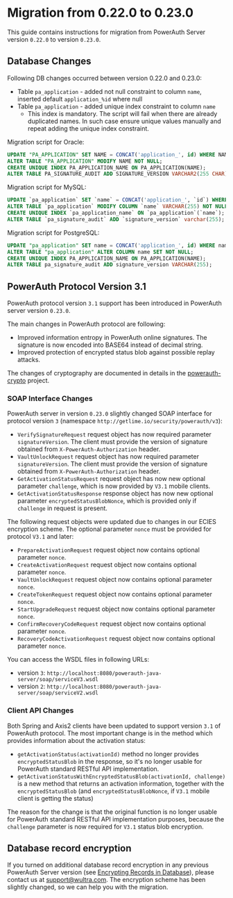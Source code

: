 # Migration from 0.22.0 to 0.23.0

This guide contains instructions for migration from PowerAuth Server version `0.22.0` to version `0.23.0`.

## Database Changes

Following DB changes occurred between version 0.22.0 and 0.23.0:
- Table `pa_application` - added not null constraint to column `name`, inserted default `application_%id` where null
- Table `pa_application` - added unique index constraint to column `name`
  - This index is mandatory. The script will fail when there are already duplicated names. In such case ensure unique
  values manually and repeat adding the unique index constraint.

Migration script for Oracle:
```sql
UPDATE "PA_APPLICATION" SET NAME = CONCAT('application_', id) WHERE NAME IS NULL;
ALTER TABLE "PA_APPLICATION" MODIFY NAME NOT NULL;
CREATE UNIQUE INDEX PA_APPLICATION_NAME ON PA_APPLICATION(NAME);
ALTER TABLE PA_SIGNATURE_AUDIT ADD SIGNATURE_VERSION VARCHAR2(255 CHAR);
```

Migration script for MySQL:
```sql
UPDATE `pa_application` SET `name` = CONCAT('application_', `id`) WHERE `name` IS NULL;
ALTER TABLE `pa_application` MODIFY COLUMN `name` VARCHAR(255) NOT NULL;
CREATE UNIQUE INDEX `pa_application_name` ON `pa_application`(`name`);
ALTER TABLE `pa_signature_audit` ADD `signature_version` varchar(255);
```

Migration script for PostgreSQL:
```sql
UPDATE "pa_application" SET name = CONCAT('application_', id) WHERE name IS NULL;
ALTER TABLE "pa_application" ALTER COLUMN name SET NOT NULL;
CREATE UNIQUE INDEX PA_APPLICATION_NAME ON PA_APPLICATION(NAME);
ALTER TABLE pa_signature_audit ADD signature_version VARCHAR(255);
```

## PowerAuth Protocol Version 3.1

PowerAuth protocol version `3.1` support has been introduced in PowerAuth server version `0.23.0`. 

The main changes in PowerAuth protocol are following:
- Improved information entropy in PowerAuth online signatures. The signature is now encoded into BASE64 instead of decimal string.
- Improved protection of encrypted status blob against possible replay attacks. 

The changes of cryptography are documented in details in the [powerauth-crypto](https://github.com/wultra/powerauth-crypto) project. 

### SOAP Interface Changes

PowerAuth server in version `0.23.0` slightly changed SOAP interface for protocol version `3` (namespace `http://getlime.io/security/powerauth/v3`):

- `VerifySignatureRequest` request object has now required parameter `signatureVersion`. The client must provide the version of signature obtained from `X-PowerAuth-Authorization` header.
- `VaultUnlockRequest` request object has now required parameter `signatureVersion`. The client must provide the version of signature obtained from `X-PowerAuth-Authorization` header.
- `GetActivationStatusRequest` request object has now new optional parameter `challenge`, which is now provided by `V3.1` mobile clients.
- `GetActivationStatusResponse` response object has now new optional parameter `encryptedStatusBlobNonce`, which is provided only if `challenge` in request is present.

The following request objects were updated due to changes in our ECIES encryption scheme. The optional parameter `nonce` must be provided for protocol `V3.1` and later: 

- `PrepareActivationRequest` request object now contains optional parameter `nonce`.
- `CreateActivationRequest` request object now contains optional parameter `nonce`.
- `VaultUnlockRequest` request object now contains optional parameter `nonce`.
- `CreateTokenRequest` request object now contains optional parameter `nonce`.
- `StartUpgradeRequest` request object now contains optional parameter `nonce`.
- `ConfirmRecoveryCodeRequest` request object now contains optional parameter `nonce`.
- `RecoveryCodeActivationRequest` request object now contains optional parameter `nonce`.


You can access the WSDL files in following URLs:
- version `3`: `http://localhost:8080/powerauth-java-server/soap/serviceV3.wsdl`
- version `2`: `http://localhost:8080/powerauth-java-server/soap/serviceV2.wsdl`

### Client API Changes

Both Spring and Axis2 clients have been updated to support version `3.1` of PowerAuth protocol. The most important change is in the method which provides information about the activation status:

- `getActivationStatus(activationId)` method no longer provides `encryptedStatusBlob` in the response, so it's no longer usable for PowerAuth standard RESTful API implementation.
- `getActivationStatusWithEncryptedStatusBlob(activationId, challenge)` is a new method that returns an activation information, together with the `encryptedStatusBlob` (and `encryptedStatusBlobNonce`, if `V3.1` mobile client is getting the status)

The reason for the change is that the original function is no longer usable for PowerAuth standard RESTful API implementation purposes, because the `challenge` parameter is now required for `V3.1` status blob encryption.

## Database record encryption

If you turned on additional database record encryption in any previous PowerAuth Server version (see [Encrypting Records in Database](Encrypting-Records-in-Database.md#additional-record-encryption)), please contact us at [support@wultra.com](mailto:support@wultra.com). The encryption scheme has been slightly changed, so we can help you with the migration.